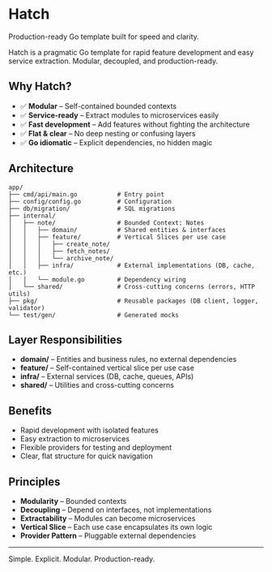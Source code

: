 # Hatch

Production-ready Go template built for speed and clarity.

Hatch is a pragmatic Go template for rapid feature development and easy service extraction. Modular, decoupled, and production-ready.

## Why Hatch?

* ✅ **Modular** – Self-contained bounded contexts
* ✅ **Service-ready** – Extract modules to microservices easily
* ✅ **Fast development** – Add features without fighting the architecture
* ✅ **Flat & clear** – No deep nesting or confusing layers
* ✅ **Go idiomatic** – Explicit dependencies, no hidden magic

## Architecture

```text
app/
├── cmd/api/main.go           # Entry point
├── config/config.go          # Configuration
├── db/migration/             # SQL migrations
├── internal/
│   ├── note/                 # Bounded Context: Notes
│   │   ├── domain/           # Shared entities & interfaces
│   │   ├── feature/          # Vertical Slices per use case
│   │   │   ├── create_note/
│   │   │   ├── fetch_notes/
│   │   │   └── archive_note/
│   │   ├── infra/            # External implementations (DB, cache, etc.)
│   │   └── module.go         # Dependency wiring
│   └── shared/               # Cross-cutting concerns (errors, HTTP utils)
├── pkg/                      # Reusable packages (DB client, logger, validator)
└── test/gen/                 # Generated mocks
```

## Layer Responsibilities

* **domain/** – Entities and business rules, no external dependencies
* **feature/** – Self-contained vertical slice per use case
* **infra/** – External services (DB, cache, queues, APIs)
* **shared/** – Utilities and cross-cutting concerns

## Benefits

* Rapid development with isolated features
* Easy extraction to microservices
* Flexible providers for testing and deployment
* Clear, flat structure for quick navigation

## Principles

* **Modularity** – Bounded contexts
* **Decoupling** – Depend on interfaces, not implementations
* **Extractability** – Modules can become microservices
* **Vertical Slice** – Each use case encapsulates its own logic
* **Provider Pattern** – Pluggable external dependencies

---

Simple. Explicit. Modular. Production-ready.